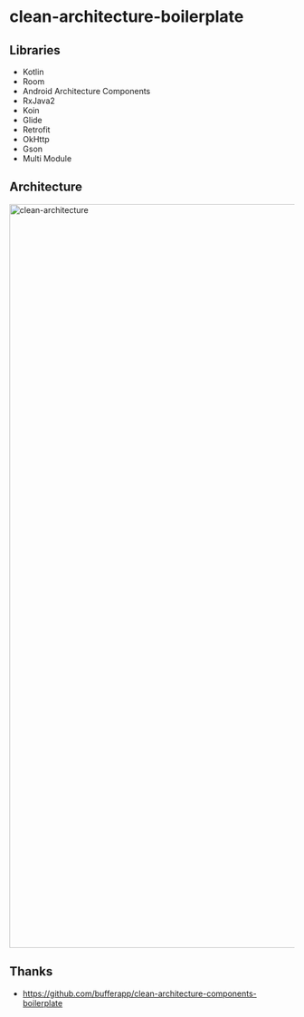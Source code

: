 # clean-architecture-boilerplate


## Libraries

* Kotlin
* Room
* Android Architecture Components
* RxJava2
* Koin
* Glide
* Retrofit
* OkHttp
* Gson
* Multi Module

## Architecture
<img width="1313" alt="clean-architecture" src="https://user-images.githubusercontent.com/52733201/134204318-a5282bbd-cfc0-4cdc-a33b-e4bfadcf17c3.png">



## Thanks
- https://github.com/bufferapp/clean-architecture-components-boilerplate
